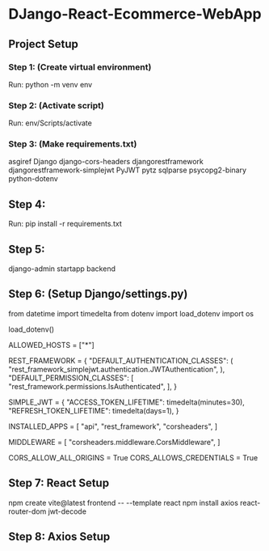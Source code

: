 # DJango-React-Ecommerce-WebApp

## Project Setup
### Step 1: (Create virtual environment) 
Run: python -m venv env
### Step 2: (Activate script) 
Run: env/Scripts/activate
### Step 3: (Make requirements.txt) 
asgiref
Django
django-cors-headers
djangorestframework
djangorestframework-simplejwt
PyJWT
pytz
sqlparse
psycopg2-binary
python-dotenv
## Step 4: 
Run: pip install -r requirements.txt
## Step 5:
django-admin startapp backend
## Step 6: (Setup Django/settings.py)
from datetime import timedelta
from dotenv import load_dotenv
import os

load_dotenv()

ALLOWED_HOSTS = ["*"]

REST_FRAMEWORK = {
    "DEFAULT_AUTHENTICATION_CLASSES": (
        "rest_framework_simplejwt.authentication.JWTAuthentication",
    ),
    "DEFAULT_PERMISSION_CLASSES": [
        "rest_framework.permissions.IsAuthenticated",
    ],
}

SIMPLE_JWT = {
    "ACCESS_TOKEN_LIFETIME": timedelta(minutes=30),
    "REFRESH_TOKEN_LIFETIME": timedelta(days=1),
}

INSTALLED_APPS = [
    "api",
    "rest_framework",
    "corsheaders",
]

MIDDLEWARE = [
    "corsheaders.middleware.CorsMiddleware",
]

CORS_ALLOW_ALL_ORIGINS = True
CORS_ALLOWS_CREDENTIALS = True

## Step 7: React Setup

npm create vite@latest frontend -- --template react
npm install axios react-router-dom jwt-decode

## Step 8: Axios Setup


